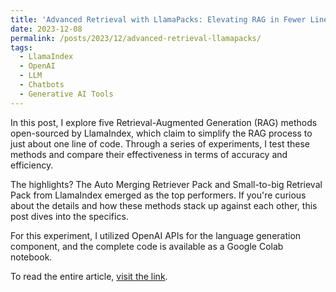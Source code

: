 ```yaml
---
title: 'Advanced Retrieval with LlamaPacks: Elevating RAG in Fewer Lines of Code!'
date: 2023-12-08
permalink: /posts/2023/12/advanced-retrieval-llamapacks/
tags:
  - LlamaIndex
  - OpenAI
  - LLM
  - Chatbots
  - Generative AI Tools
---
```


In this post, I explore five Retrieval-Augmented Generation (RAG) methods open-sourced by LlamaIndex, which claim to simplify the RAG process to just about one line of code. Through a series of experiments, I test these methods and compare their effectiveness in terms of accuracy and efficiency.

The highlights? The Auto Merging Retriever Pack and Small-to-big Retrieval Pack from LlamaIndex emerged as the top performers. If you're curious about the details and how these methods stack up against each other, this post dives into the specifics.

For this experiment, I utilized OpenAI APIs for the language generation component, and the complete code is available as a Google Colab notebook.

To read the entire article, [visit the link](https://python.plainenglish.io/advanced-retrieval-with-llamapacks-elevating-rag-in-fewer-lines-of-code-5d0497339a3c).
